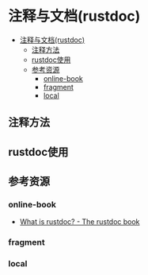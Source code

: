# 注释与文档(rustdoc)

<!--ts-->
* [注释与文档(rustdoc)](#注释与文档rustdoc)
   * [注释方法](#注释方法)
   * [rustdoc使用](#rustdoc使用)
   * [参考资源](#参考资源)
      * [online-book](#online-book)
      * [fragment](#fragment)
      * [local](#local)

<!-- Created by https://github.com/ekalinin/github-markdown-toc -->
<!-- Added by: kuanhsiaokuo, at: Sun Jun 26 23:06:08 CST 2022 -->

<!--te-->

## 注释方法

## rustdoc使用

## 参考资源

### online-book

- [What is rustdoc? - The rustdoc book](https://doc.rust-lang.org/rustdoc/index.html)

### fragment

### local

